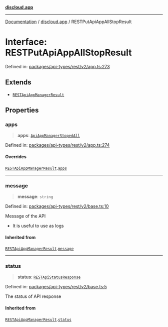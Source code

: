 [**discloud.app**](../README.md)

***

[Documentation](../../packages.md) / [discloud.app](../README.md) / RESTPutApiAppAllStopResult

# Interface: RESTPutApiAppAllStopResult

Defined in: [packages/api-types/rest/v2/app.ts:273](https://github.com/discloud/discloud.app/blob/bfcb626f6315ac03eb36b36e57f162cd101e1996/packages/api-types/rest/v2/app.ts#L273)

## Extends

- [`RESTApiAppManagerResult`](RESTApiAppManagerResult.md)

## Properties

### apps

> **apps**: [`ApiAppManagerStopedAll`](ApiAppManagerStopedAll.md)

Defined in: [packages/api-types/rest/v2/app.ts:274](https://github.com/discloud/discloud.app/blob/bfcb626f6315ac03eb36b36e57f162cd101e1996/packages/api-types/rest/v2/app.ts#L274)

#### Overrides

[`RESTApiAppManagerResult`](RESTApiAppManagerResult.md).[`apps`](RESTApiAppManagerResult.md#apps)

***

### message

> **message**: `string`

Defined in: [packages/api-types/rest/v2/base.ts:10](https://github.com/discloud/discloud.app/blob/bfcb626f6315ac03eb36b36e57f162cd101e1996/packages/api-types/rest/v2/base.ts#L10)

Message of the API
- It is useful to use as logs

#### Inherited from

[`RESTApiAppManagerResult`](RESTApiAppManagerResult.md).[`message`](RESTApiAppManagerResult.md#message)

***

### status

> **status**: [`RESTApiStatusResponse`](../type-aliases/RESTApiStatusResponse.md)

Defined in: [packages/api-types/rest/v2/base.ts:5](https://github.com/discloud/discloud.app/blob/bfcb626f6315ac03eb36b36e57f162cd101e1996/packages/api-types/rest/v2/base.ts#L5)

The status of API response

#### Inherited from

[`RESTApiAppManagerResult`](RESTApiAppManagerResult.md).[`status`](RESTApiAppManagerResult.md#status)
